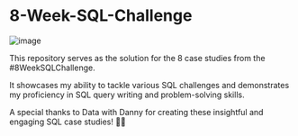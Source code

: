 # 8-Week-SQL-Challenge

![image](https://github.com/poojagotur/8-Week-SQL-Challenge/assets/138715091/02c2153c-4fa2-4461-9b29-20b16ad36df7)

This repository serves as the solution for the 8 case studies from the #8WeekSQLChallenge.

It showcases my ability to tackle various SQL challenges and demonstrates my proficiency in SQL query writing and problem-solving skills.

A special thanks to Data with Danny for creating these insightful and engaging SQL case studies! 👋🏻

